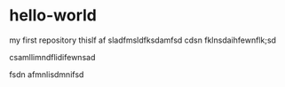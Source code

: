 # hello-world
my first repository
 thislf af sladfmsldfksdamfsd
 cdsn fklnsdaihfewnflk;sd
 
 csamllimndflidifewnsad
 
 fsdn afmnlisdmnifsd
